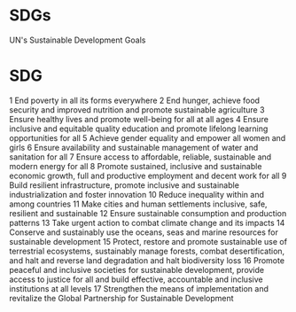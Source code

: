 # SDGs
UN's Sustainable Development Goals

#	SDG
1	End poverty in all its forms everywhere
2	End hunger, achieve food security and improved nutrition and promote sustainable agriculture
3	Ensure healthy lives and promote well-being for all at all ages
4	Ensure inclusive and equitable quality education and promote lifelong learning opportunities for all
5	Achieve gender equality and empower all women and girls
6	Ensure availability and sustainable management of water and sanitation for all
7	Ensure access to affordable, reliable, sustainable and modern energy for all
8	Promote sustained, inclusive and sustainable economic growth, full and productive employment and decent work for all
9	Build resilient infrastructure, promote inclusive and sustainable industrialization and foster innovation
10	Reduce inequality within and among countries
11	Make cities and human settlements inclusive, safe, resilient and sustainable
12	Ensure sustainable consumption and production patterns
13	Take urgent action to combat climate change and its impacts
14	Conserve and sustainably use the oceans, seas and marine resources for sustainable development
15	Protect, restore and promote sustainable use of terrestrial ecosystems, sustainably manage forests, combat desertification, and halt and reverse land degradation and halt biodiversity loss
16	Promote peaceful and inclusive societies for sustainable development, provide access to justice for all and build effective, accountable and inclusive institutions at all levels
17	Strengthen the means of implementation and revitalize the Global Partnership for Sustainable Development
